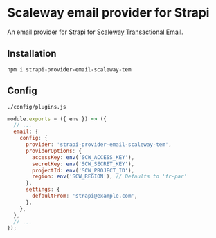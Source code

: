 # Scaleway email provider for Strapi

An email provider for Strapi for [Scaleway Transactional Email](https://www.scaleway.com/en/betas/#tem-transactional-email).

## Installation
```shell
npm i strapi-provider-email-scaleway-tem
```

## Config

`./config/plugins.js`

```js
module.exports = ({ env }) => ({
  // ...
  email: {
    config: {
      provider: 'strapi-provider-email-scaleway-tem',
      providerOptions: {
        accessKey: env('SCW_ACCESS_KEY'),
        secretKey: env('SCW_SECRET_KEY'),
        projectId: env('SCW_PROJECT_ID'),
        region: env('SCW_REGION'), // Defaults to 'fr-par'
      },
      settings: {
        defaultFrom: 'strapi@example.com',
      },
    },
  },
  // ...
});
```
